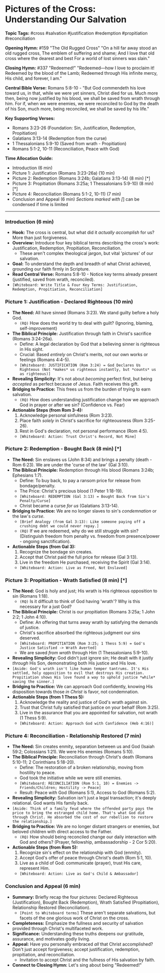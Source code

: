 # Pictures of the Cross: Understanding Our Salvation

**Topic Tags:** #cross #salvation #justification #redemption #propitiation #reconciliation

**Opening Hymn:** #159 "The Old Rugged Cross"
"On a hill far away stood an old rugged cross, The emblem of suffering and shame; And I love that old cross where the dearest and best For a world of lost sinners was slain."

**Closing Hymn:** #337 "Redeemed!"
"Redeemed—how I love to proclaim it! Redeemed by the blood of the Lamb; Redeemed through His infinite mercy, His child, and forever, I am."

**Central Bible Verse:** Romans 5:8-10 - "But God commendeth his love toward us, in that, while we were yet sinners, Christ died for us. Much more then, being now justified by his blood, we shall be saved from wrath through him. For if, when we were enemies, we were reconciled to God by the death of his Son, much more, being reconciled, we shall be saved by his life."

**Key Supporting Verses:**
*   Romans 3:23-26 (Foundation: Sin, Justification, Redemption, Propitiation)
*   Galatians 3:13-14 (Redemption from the curse)
*   1 Thessalonians 5:9-10 (Saved from wrath - Propitiation)
*   Romans 5:1-2, 10-11 (Reconciliation, Peace with God)

**Time Allocation Guide:**
- Introduction (6 min)
- Picture 1: Justification (Romans 3:23-26a) (10 min)
- Picture 2: Redemption (Romans 3:24b; Galatians 3:13-14) (8 min) [*]
- Picture 3: Propitiation (Romans 3:25a; 1 Thessalonians 5:9-10) (8 min) [*]
- Picture 4: Reconciliation (Romans 5:1-2, 10-11) (7 min)
- Conclusion and Appeal (6 min)
*Sections marked with [*] can be condensed if time is limited

---

### Introduction (6 min)

-   **Hook:** The cross is central, but what did it *actually accomplish* for us? More than just forgiveness.
-   **Overview:** Introduce four key biblical terms describing the cross's work: Justification, Redemption, Propitiation, Reconciliation.
    -   These aren't complex theological jargon, but vital 'pictures' of our salvation.
-   **Goal:** To understand the depth and breadth of what Christ achieved, grounding our faith firmly in Scripture.
-   **Read Central Verse:** Romans 5:8-10 - Notice key terms already present (justified, saved from wrath, reconciled).
-   `[Whiteboard: Write Title & Four Key Terms: Justification, Redemption, Propitiation, Reconciliation]`

### Picture 1: Justification - Declared Righteous (10 min)

-   **The Need:** All have sinned (Romans 3:23). We stand guilty before a holy God.
    -   `(RQ)` How does the world try to deal with guilt? (Ignoring, blaming, self-improvement)
-   **The Biblical Principle:** Justification through faith in Christ's sacrifice (Romans 3:24-26a).
    -   Define: A legal declaration by God that a believing sinner is righteous in His sight.
    -   Crucial: Based *entirely* on Christ's merits, not our own works or feelings (Romans 4:4-5).
    -   `[Whiteboard: JUSTIFICATION (Rom 3:24) = God Declares Us Righteous (Not *makes* us righteous instantly, but *counts* us as righteous)]`
-   **Revealing Simplicity:** It's not about *becoming* perfect first, but being *accepted* as perfect because of Jesus. Faith receives this gift.
-   **Bridging to Practice:** This frees us from the burden of trying to earn salvation.
    -   `(RQ)` How does understanding justification change how we approach God in prayer or after we sin? (Confidence vs. Fear)
-   **Actionable Steps (from Rom 3-4):**
    1.  Acknowledge personal sinfulness (Rom 3:23).
    2.  Place faith *solely* in Christ's sacrifice for righteousness (Rom 3:25-26).
    3.  Rest in God's declaration, not personal performance (Rom 4:5).
    -   `[Whiteboard: Action: Trust Christ's Record, Not Mine]`

### Picture 2: Redemption - Bought Back (8 min) [*]

-   **The Need:** Sin enslaves us (John 8:34) and brings a penalty (death - Rom 6:23). We are under the 'curse of the law' (Gal 3:10).
-   **The Biblical Principle:** Redemption through His blood (Romans 3:24b; Ephesians 1:7).
    -   Define: To buy back, to pay a ransom price for release from bondage/penalty.
    -   The Price: Christ's precious blood (1 Peter 1:18-19).
    -   `[Whiteboard: REDEMPTION (Gal 3:13) = Bought Back from Sin's Penalty/Curse]`
    -   Christ became a curse *for us* (Galatians 3:13-14).
-   **Bridging to Practice:** We are no longer slaves to sin's *condemnation* or the law's *curse*.
    -   `[Brief Analogy (from Gal 3:13): Like someone paying off a crushing debt we could never repay.]`
    -   `(RQ)` If we are redeemed, why do we still struggle with sin? (Distinguish freedom from penalty vs. freedom from presence/power - ongoing sanctification).
-   **Actionable Steps (from Gal 3):**
    1.  Recognize the bondage sin creates.
    2.  Accept that Christ paid the full price for release (Gal 3:13).
    3.  Live in the freedom He purchased, receiving the Spirit (Gal 3:14).
    -   `[Whiteboard: Action: Live as Freed, Not Enslaved]`

### Picture 3: Propitiation - Wrath Satisfied (8 min) [*]

-   **The Need:** God is holy and just; His wrath is His righteous opposition to sin (Romans 1:18).
    -   `(RQ)` Is it difficult to think of God having 'wrath'? Why is this necessary for a just God?
-   **The Biblical Principle:** Christ is our propitiation (Romans 3:25a; 1 John 2:2; 1 John 4:10).
    -   Define: An offering that turns away wrath by satisfying the demands of justice.
    -   Christ's sacrifice absorbed the righteous judgment our sins deserved.
    -   `[Whiteboard: PROPITIATION (Rom 3:25; 1 Thess 5:9) = God's Justice Satisfied -> Wrath Averted]`
    -   We are saved *from wrath* through Him (1 Thessalonians 5:9-10).
-   **Revealing Simplicity:** God didn't just ignore sin; He dealt with it justly *through* His Son, demonstrating both His justice and His love.
-   `[Aside: God's wrath isn't like human temper tantrums. It's His settled, holy opposition to evil that destroys His creation. Propitiation shows His love found a way to uphold justice *while* saving the sinner.]`
-   **Bridging to Practice:** We can approach God confidently, knowing His disposition towards those *in Christ* is favor, not condemnation.
-   **Actionable Steps (from 1 Thess 5):**
    1.  Acknowledge the reality and justice of God's wrath against sin.
    2.  Trust that Christ fully satisfied that justice on your behalf (Rom 3:25).
    3.  Live in the assurance that you are appointed for salvation, not wrath (1 Thess 5:9).
    -   `[Whiteboard: Action: Approach God with Confidence (Heb 4:16)]`

### Picture 4: Reconciliation - Relationship Restored (7 min)

-   **The Need:** Sin creates enmity, separation between us and God (Isaiah 59:2; Colossians 1:21). We were His enemies (Romans 5:10).
-   **The Biblical Principle:** Reconciliation through Christ's death (Romans 5:10-11; 2 Corinthians 5:18-20).
    -   Define: The restoration of a broken relationship, moving from hostility to peace.
    -   God took the initiative while we were still enemies.
    -   `[Whiteboard: RECONCILIATION (Rom 5:1, 10) = Enemies -> Friends/Children; Hostility -> Peace]`
    -   Result: Peace *with* God (Romans 5:1), Access to God (Romans 5:2).
-   **Revealing Simplicity:** Salvation isn't just a legal transaction; it's deeply relational. God wants His family back.
-   `[Aside: Think of a family feud where the offended party pays the price to bring the estranged child home. That's what God did through Christ. He absorbed the cost of our rebellion to restore the relationship.]`
-   **Bridging to Practice:** We are no longer distant strangers or enemies, but beloved children with direct access to the Father.
    -   `(RQ)` How should being reconciled change our daily interaction with God and others? (Prayer, fellowship, ambassadorship - 2 Cor 5:20).
-   **Actionable Steps (from Rom 5):**
    1.  Recognize sin's effect on the relationship with God (enmity).
    2.  Accept God's offer of peace through Christ's death (Rom 5:1, 10).
    3.  Live as a child of God: communicate (prayer), trust His care, represent Him.
    -   `[Whiteboard: Action: Live as God's Child & Ambassador]`

### Conclusion and Appeal (6 min)

-   **Summary:** Briefly recap the four pictures: Declared Righteous (Justification), Bought Back (Redemption), Wrath Satisfied (Propitiation), Relationship Restored (Reconciliation).
    -   `[Point to Whiteboard terms]` These aren't separate salvations, but facets of the one glorious work of Christ on the cross.
-   **Completeness:** Emphasize the fullness and security of salvation provided through Christ's multifaceted work.
-   **Significance:** Understanding these truths deepens our gratitude, assurance, and motivates godly living.
-   **Appeal:** Have you personally embraced *all* that Christ accomplished? Don't just accept forgiveness; accept justification, redemption, propitiation, and reconciliation.
    -   Invitation to accept Christ and the fullness of His salvation by faith.
-   **Connect to Closing Hymn:** Let's sing about being "Redeemed!"